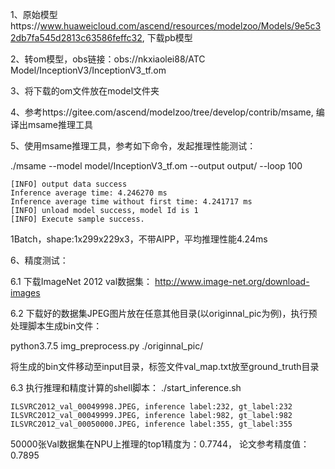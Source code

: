 1、原始模型https://www.huaweicloud.com/ascend/resources/modelzoo/Models/9e5c32db7fa545d2813c63586feffc32, 下载pb模型

2、转om模型，obs链接：obs://nkxiaolei88/ATC Model/InceptionV3/InceptionV3_tf.om

3、将下载的om文件放在model文件夹

4、参考https://gitee.com/ascend/modelzoo/tree/develop/contrib/msame, 编译出msame推理工具

5、使用msame推理工具，参考如下命令，发起推理性能测试：
 
./msame --model model/InceptionV3_tf.om --output output/ --loop 100
```
[INFO] output data success
Inference average time: 4.246270 ms
Inference average time without first time: 4.241717 ms
[INFO] unload model success, model Id is 1
[INFO] Execute sample success.
```
1Batch，shape:1x299x229x3，不带AIPP，平均推理性能4.24ms

6、精度测试：

6.1 下载ImageNet 2012 val数据集： http://www.image-net.org/download-images

6.2 下载好的数据集JPEG图片放在任意其他目录(以originnal_pic为例)，执行预处理脚本生成bin文件：

python3.7.5 img_preprocess.py ./originnal_pic/

将生成的bin文件移动至input目录，标签文件val_map.txt放至ground_truth目录

6.3 执行推理和精度计算的shell脚本： ./start_inference.sh
```
ILSVRC2012_val_00049998.JPEG, inference label:232, gt_label:232
ILSVRC2012_val_00049999.JPEG, inference label:982, gt_label:982
ILSVRC2012_val_00050000.JPEG, inference label:355, gt_label:355
```
50000张Val数据集在NPU上推理的top1精度为：0.7744， 论文参考精度值：0.7895